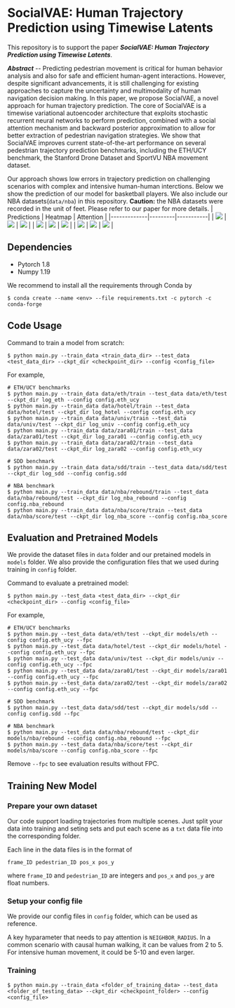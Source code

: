 # SocialVAE: Human Trajectory Prediction using Timewise Latents

This repository is to support the paper _**SocialVAE: Human Trajectory Prediction using Timewise Latents**_.


_**Abstract**_ -- Predicting pedestrian movement is critical for human behavior analysis and also for safe and efficient human-agent interactions. 
However, despite significant advancements, it is still challenging for existing approaches to capture the uncertainty and multimodality of human navigation decision making. 
In this paper, we propose SocialVAE, a novel approach for human trajectory prediction. The core of SocialVAE is a timewise variational autoencoder architecture that exploits stochastic recurrent neural networks to perform prediction,
combined with a social attention mechanism and backward posterior approximation to allow for better extraction of pedestrian navigation strategies.
We show that SocialVAE improves current state-of-the-art performance on several pedestrian trajectory prediction benchmarks,
including the ETH/UCY benchmark, the Stanford Drone Dataset and SportVU NBA movement dataset.

Our approach shows low errors in trajectory prediction on challenging scenarios with complex and intensive human-human interctions. Below we show the prediction of our model for basketball players. We also include our NBA datasets(`data/nba`) in this repository. **Caution:** the NBA datasets were recorded in the unit of feet. Please refer to our paper for more details.
| Predictions | Heatmap | Attention |
|-------------|---------|-----------|
| ![](gallery/scenario_nba_1.png) | ![](gallery/scenario_nba_1_heatmap.png) | ![](gallery/scenario_nba_1_att.png) |
| ![](gallery/scenario_nba_2.png) | ![](gallery/scenario_nba_2_heatmap.png) | ![](gallery/scenario_nba_2_att.png) |
| ![](gallery/scenario_nba_3.png) | ![](gallery/scenario_nba_3_heatmap.png) | ![](gallery/scenario_nba_3_att.png) |

## Dependencies

- Pytorch 1.8
- Numpy 1.19

We recommend to install all the requirements through Conda by

    $ conda create --name <env> --file requirements.txt -c pytorch -c conda-forge

## Code Usage

Command to train a model from scratch:

    $ python main.py --train_data <train_data_dir> --test_data <test_data_dir> --ckpt_dir <checkpoint_dir> --config <config_file>

For example,

    # ETH/UCY benchmarks
    $ python main.py --train_data data/eth/train --test_data data/eth/test --ckpt_dir log_eth --config config.eth_ucy
    $ python main.py --train_data data/hotel/train --test_data data/hotel/test --ckpt_dir log_hotel --config config.eth_ucy
    $ python main.py --train_data data/univ/train --test_data data/univ/test --ckpt_dir log_univ --config config.eth_ucy
    $ python main.py --train_data data/zara01/train --test_data data/zara01/test --ckpt_dir log_zara01 --config config.eth_ucy
    $ python main.py --train_data data/zara02/train --test_data data/zara02/test --ckpt_dir log_zara02 --config config.eth_ucy

    # SDD benchmark
    $ python main.py --train_data data/sdd/train --test_data data/sdd/test --ckpt_dir log_sdd --config config.sdd

    # NBA benchmark
    $ python main.py --train_data data/nba/rebound/train --test_data data/nba/rebound/test --ckpt_dir log_nba_rebound --config config.nba_rebound
    $ python main.py --train_data data/nba/score/train --test_data data/nba/score/test --ckpt_dir log_nba_score --config config.nba_score

## Evaluation and Pretrained Models

We provide the dataset files in `data` folder and our pretained models in `models` folder. We also provide the configuration files that we used during training in `config` folder. 

Command to evaluate a pretrained model:

    $ python main.py --test_data <test_data_dir> --ckpt_dir <checkpoint_dir> --config <config_file>

For example,

    # ETH/UCY benchmarks
    $ python main.py --test_data data/eth/test --ckpt_dir models/eth --config config.eth_ucy --fpc
    $ python main.py --test_data data/hotel/test --ckpt_dir models/hotel --config config.eth_ucy --fpc
    $ python main.py --test_data data/univ/test --ckpt_dir models/univ --config config.eth_ucy --fpc
    $ python main.py --test_data data/zara01/test --ckpt_dir models/zara01 --config config.eth_ucy --fpc
    $ python main.py --test_data data/zara02/test --ckpt_dir models/zara02 --config config.eth_ucy --fpc

    # SDD benchmark
    $ python main.py --test_data data/sdd/test --ckpt_dir models/sdd --config config.sdd --fpc

    # NBA benchmark
    $ python main.py --test_data data/nba/rebound/test --ckpt_dir models/nba/rebound --config config.nba_rebound --fpc
    $ python main.py --test_data data/nba/score/test --ckpt_dir models/nba/score --config config.nba_score --fpc

Remove `--fpc` to see evaluation results without FPC.

## Training New Model

### Prepare your own dataset

Our code support loading trajectories from multiple scenes. Just split your data into training and seting sets and put each scene as a `txt` data file into the corresponding folder.

Each line in the data files is in the format of

    frame_ID pedestrian_ID pos_x pos_y

where `frame_ID` and `pedestrian_ID` are integers and `pos_x` and `pos_y` are float numbers.

### Setup your config file

We provide our config files in `config` folder, which can be used as reference.

A key hyparameter that needs to pay attention is `NEIGHBOR_RADIUS`. In a common scenario with causal human walking, it can be values from 2 to 5. For intensive human movement, it could be 5-10 and even larger.

### Training

    $ python main.py --train_data <folder_of_training_data> --test_data <folder_of_testing_data> --ckpt_dir <checkpoint_folder> --config <config_file>

